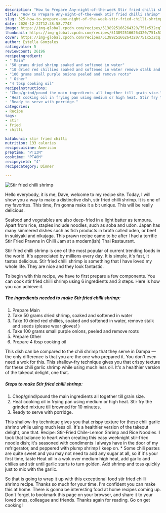 ```yaml
---
description: "How to Prepare Any-night-of-the-week Stir fried chilli shrimp"
title: "How to Prepare Any-night-of-the-week Stir fried chilli shrimp"
slug: 325-how-to-prepare-any-night-of-the-week-stir-fried-chilli-shrimp
date: 2020-12-22T12:38:58.774Z
image: https://img-global.cpcdn.com/recipes/5138925166264320/751x532cq70/stir-fried-chilli-shrimp-recipe-main-photo.jpg
thumbnail: https://img-global.cpcdn.com/recipes/5138925166264320/751x532cq70/stir-fried-chilli-shrimp-recipe-main-photo.jpg
cover: https://img-global.cpcdn.com/recipes/5138925166264320/751x532cq70/stir-fried-chilli-shrimp-recipe-main-photo.jpg
author: Estella Gonzales
ratingvalue: 5
reviewcount: 26196
recipeingredient:
- " Main"
- "50 grams dried shrimp soaked and softened in water"
- "10 dried red chillies soaked and softened in water remove stalk and seeds please wear gloves "
- "100 grams small purple onions peeled and remove roots"
- " Other"
- "4 tbsp cooking oil"
recipeinstructions:
- "Chop/grind/pound the main ingredients all together till grain size."
- "Heat cooking oil in frying pan using medium or high heat. Stir fry the grinded mixture till browned for 10 minutes."
- "Ready to serve with porridge."
categories:
- Recipe
tags:
- stir
- fried
- chilli

katakunci: stir fried chilli 
nutrition: 133 calories
recipecuisine: American
preptime: "PT13M"
cooktime: "PT40M"
recipeyield: "4"
recipecategory: Dinner

---
```



![Stir fried chilli shrimp](https://img-global.cpcdn.com/recipes/5138925166264320/751x532cq70/stir-fried-chilli-shrimp-recipe-main-photo.jpg)

Hello everybody, it is me, Dave, welcome to my recipe site. Today, I will show you a way to make a distinctive dish, stir fried chilli shrimp. It is one of my favorites. This time, I'm gonna make it a bit unique. This will be really delicious.

Seafood and vegetables are also deep-fried in a light batter as tempura. Apart from rice, staples include noodles, such as soba and udon. Japan has many simmered dishes such as fish products in broth called oden, or beef in sukiyaki and nikujaga. This prawn recipe came to be after I had a terrific Stir Fried Prawns in Chilli Jam at a modern(ish) Thai Restaurant.

Stir fried chilli shrimp is one of the most popular of current trending foods in the world. It's appreciated by millions every day. It is simple, it's fast, it tastes delicious. Stir fried chilli shrimp is something that I have loved my whole life. They are nice and they look fantastic.


To begin with this recipe, we have to first prepare a few components. You can cook stir fried chilli shrimp using 6 ingredients and 3 steps. Here is how you can achieve it.

<!--inarticleads1-->

##### The ingredients needed to make Stir fried chilli shrimp:

1. Prepare  Main
1. Take 50 grams dried shrimp, soaked and softened in water
1. Take 10 dried red chillies, soaked and softened in water, remove stalk and seeds (please wear gloves! )
1. Take 100 grams small purple onions, peeled and remove roots
1. Prepare  Other
1. Prepare 4 tbsp cooking oil


This dish can be compared to the chili shrimp that they serve in Dampa — the only difference is that you are the one who prepared it. You don&#39;t even need a wok for this. This shallow-fry technique gives you that crispy texture for these chili garlic shrimp while using much less oil. It&#39;s a healthier version of the takeout delight, one that. 

<!--inarticleads2-->

##### Steps to make Stir fried chilli shrimp:

1. Chop/grind/pound the main ingredients all together till grain size.
1. Heat cooking oil in frying pan using medium or high heat. Stir fry the grinded mixture till browned for 10 minutes.
1. Ready to serve with porridge.


This shallow-fry technique gives you that crispy texture for these chili garlic shrimp while using much less oil. It&#39;s a healthier version of the takeout delight, one that. Recipe: Stir-Fried Chile-Lemon Shrimp and Rice Noodles. I took that balance to heart when creating this easy weeknight stir-fried noodle dish; it&#39;s seasoned with condiments I always have in the door of my refrigerator, and peppered with plump shrimp I keep on. * Some chili pastes are quite sweet and you may not need to add any sugar at all, so if it&#39;s your first time, taste Heat oil in a wok over medium high heat, add garlic and chilies and stir until garlic starts to turn golden. Add shrimp and toss quickly just to mix with the garlic. 

So that is going to wrap it up with this exceptional food stir fried chilli shrimp recipe. Thanks so much for your time. I'm confident you can make this at home. There is gonna be interesting food at home recipes coming up. Don't forget to bookmark this page on your browser, and share it to your loved ones, colleague and friends. Thanks again for reading. Go on get cooking!

